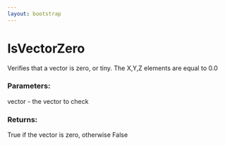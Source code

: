 ```yaml
---
layout: bootstrap
---
```


# IsVectorZero

Verifies that a vector is zero, or tiny. The X,Y,Z elements are equal to 0.0
          

### Parameters:

vector - the vector to check
        

### Returns:


True if the vector is zero, otherwise False
        


